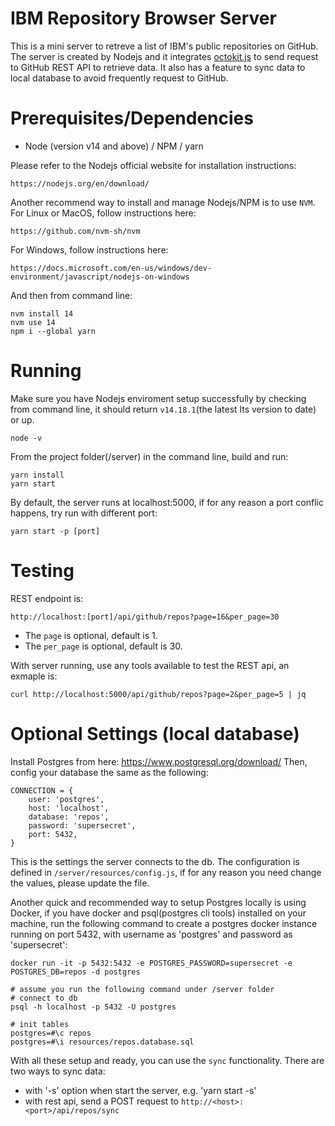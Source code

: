 # IBM Repository Browser Server

This is a mini server to retreve a list of IBM's public repositories on GitHub. The server is created by Nodejs and it integrates [octokit.js](https://github.com/octokit/octokit.js) to send request to GitHub REST API to retrieve data. It also has a feature to sync data to local database to avoid frequently request to GitHub.

# Prerequisites/Dependencies
- Node (version v14 and above) / NPM / yarn

Please refer to the Nodejs official website for installation instructions:
```
https://nodejs.org/en/download/
```

Another recommend way to install and manage Nodejs/NPM is to use `NVM`. For Linux or MacOS, follow instructions here:
```
https://github.com/nvm-sh/nvm
```
For Windows, follow instructions here:
```
https://docs.microsoft.com/en-us/windows/dev-environment/javascript/nodejs-on-windows
```
And then from command line:
```
nvm install 14
nvm use 14
npm i --global yarn
```

# Running
Make sure you have Nodejs enviroment setup successfully by checking from command line, it should return `v14.18.1`(the latest lts version to date) or up.
```
node -v
```
From the project folder(/server) in the command line, build and run:
```
yarn install
yarn start
```
By default, the server runs at localhost:5000, if for any reason a port conflic happens, try run with different port:
```
yarn start -p [port]
```

# Testing
REST endpoint is:
```
http://localhost:[port]/api/github/repos?page=16&per_page=30
```
- The `page` is optional, default is 1.
- The `per_page` is optional, default is 30. 

With server running, use any tools available to test the REST api, an exmaple is:
```
curl http://localhost:5000/api/github/repos?page=2&per_page=5 | jq
```

# Optional Settings (local database)
Install Postgres from here: https://www.postgresql.org/download/
Then, config your database the same as the following:
```
CONNECTION = {
    user: 'postgres',
    host: 'localhost',
    database: 'repos',
    password: 'supersecret',
    port: 5432,
}
```
This is the settings the server connects to the db. The configuration is defined in `/server/resources/config.js`, if for any reason you need change the values, please update the file.

Another quick and recommended way to setup Postgres locally is using Docker, if you have docker and psql(postgres cli tools) installed on your machine, run the following command to create a postgres docker instance running on port 5432, with username as 'postgres' and password as 'supersecret':
```
docker run -it -p 5432:5432 -e POSTGRES_PASSWORD=supersecret -e POSTGRES_DB=repos -d postgres

# assume you run the following command under /server folder
# connect to db
psql -h localhost -p 5432 -U postgres

# init tables
postgres=#\c repos
postgres=#\i resources/repos.database.sql
```

With all these setup and ready, you can use the `sync` functionality. There are two ways to sync data:
- with '-s' option when start the server, e.g. 'yarn start -s'
- with rest api, send a POST request to `http://<host>:<port>/api/repos/sync`